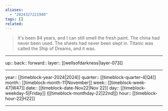 ```yaml
---
aliases:
  - "2024327221940"
tags: []
related:
---
```


> It's been 84 years, and I can still smell the fresh paint. The china had never been used. The sheets had never been slept in. Titanic was called the Ship of Dreams, and it was.

***

up:: 
back:: 
forward:: 
layer:: [[wellsofdarkness|layer-073]]

***

year:: [[timeblock-year-2024|2024]]
quarter:: [[timeblock-quarter-4|Q4]]
month:: [[timeblock-month-11|November]]
week:: [[timeblock-week-47|W47]]
date:: [[timeblock-date-Nov22|Nov 22]]
day:: [[timeblock-weekday-5|Friday]] ([[timeblock-monthday-22|22nd]])
hour:: [[timeblock-hour-22|H22]]

***
